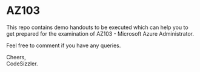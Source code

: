 # AZ103
This repo contains demo handouts to be executed which can help you to get prepared for the examination of AZ103 - Microsoft Azure Administrator.

Feel free to comment if you have any queries.

Cheers,<br>
CodeSizzler.
